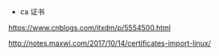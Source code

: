 - ca 证书

https://www.cnblogs.com/itxdm/p/5554500.html

http://notes.maxwi.com/2017/10/14/certificates-import-linux/
